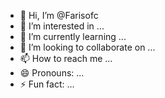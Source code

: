 - 👋 Hi, I’m @Farisofc
- 👀 I’m interested in ...
- 🌱 I’m currently learning ...
- 💞️ I’m looking to collaborate on ...
- 📫 How to reach me ...
- 😄 Pronouns: ...
- ⚡ Fun fact: ...

<!---
Farisofc/Farisofc is a ✨ special ✨ repository because its `README.md` (this file) appears on your GitHub profile.
You can click the Preview link to take a look at your changes.
--->
